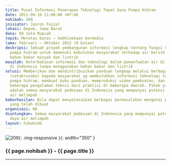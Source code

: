 ```yaml
---
title: Pusat Informasi Penerapan Teknologi Tepat Guna Pompa Hidram
date: 2011-09-16 11:08:00 +07:00
nohibah: 209
inisiator: Jusron Faizal
lokasi: Depok, Jawa Barat
dana: 89 Juta Rupiah
topik: Meretas batas – kebhinekaan bermedia
lama: Februari – Oktober 2012 (9 bulan)
deskripsi: Sebuah proyek pembangunan informasi lengkap tentang fungsi dan cara membuat
  pompa hidram untuk memenuhi kebutuhan masyarakat terhadap air bersih tanpa menggunakan
  bahan bakar minyak dan listrik
masalah: Keterbatasan informasi dan teknologi dalam pemanfaatan air di berbagai desa
  di Indonesia tanpa menggunakan bahan bakar dan listrik
solusi: Memberikan dan mendistribusikan panduan lengkap melalui berbagai bentuk media
  (cetak+video) kepada masyarakat yg membutuhkan informasi teknologi tepat guna –
  pompa hidram, membuat buku panduan, memproduksi video pembuatan, dan mengumpulkan
  beberapa pengalaman teknis dari praktisi dr beberapa daerah. Pihak yang diuntungkan
  adalah semua masyarakat pedesaan di Indonesia yang mempunyai potensi sumber daya
  air melimpah
keberhasilan: Bila dapat menyelesaikan berbagai permasalahan mengenai pompa hidram
  yang telah dibuat
organisasi: NA
diuntungkan: Semua masyarakat pedesaan di Indonesia yang mempunyai potensi sumber
  daya air melimpah
layout: hibahcmb
---
```


![209](/static/img/hibahcmb/209.png){: .img-responsive }{: width="350" }

### {{ page.nohibah }} - {{ page.title }}

---
